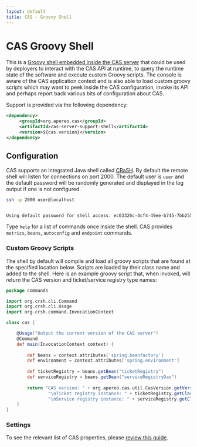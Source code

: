 ```yaml
---
layout: default
title: CAS - Groovy Shell
---
```


# CAS Groovy Shell
This is a [Groovy shell embedded inside the CAS server](http://bit.ly/1P68woD) 
that could be used by deployers to interact with the CAS API at runtime,
to query the runtime state of the software and execute custom Groovy scripts. The console is aware of the CAS application 
context and is also able to load custom groovy scripts which 
may want to peek inside the CAS configuration, invoke its API and perhaps report back various bits of configuration about CAS.

Support is provided via the following dependency:

```xml
<dependency>
     <groupId>org.apereo.cas</groupId>
     <artifactId>cas-server-support-shell</artifactId>
     <version>${cas.version}</version>
</dependency>
```

## Configuration
CAS supports an integrated Java shell called [CRaSH](http://www.crashub.org/). 
By default the remote shell will listen for connections 
on port 2000. The default user is `user` and the 
default password will be randomly generated and displayed in the log output if one is not configured.

```bash
ssh -p 2000 user@localhost


Using default password for shell access: ec03326c-4cf4-49ee-b745-7bb255c1dd7e
```


Type `help` for a list of commands once inside the shell.
CAS provides `metrics`, `beans`, `autoconfig` and `endpoint` commands.

### Custom Groovy Scripts

The shell by default will compile and load all groovy scripts that are found at the specified location below.
Scripts are loaded by their class name and added to the shell. Here is an example groovy script that, when invoked, will
return the CAS version and ticket/service registry type names:

```groovy
package commands

import org.crsh.cli.Command
import org.crsh.cli.Usage
import org.crsh.command.InvocationContext

class cas {

    @Usage("Output the current version of the CAS server")
    @Command
    def main(InvocationContext context) {
        
        def beans = context.attributes['spring.beanfactory']
        def environment = context.attributes['spring.environment']
        
        def ticketRegistry = beans.getBean("ticketRegistry")
        def serviceRegistry = beans.getBean("serviceRegistryDao")
        
        return "CAS version: " + org.apereo.cas.util.CasVersion.getVersion() +
                "\nTicket registry instance: " + ticketRegistry.getClass().getSimpleName() +
                "\nService registry instance: " + serviceRegistry.getClass().getSimpleName()
    }
}
```


### Settings

To see the relevant list of CAS properties, please [review this guide](Configuration-Properties.html).
